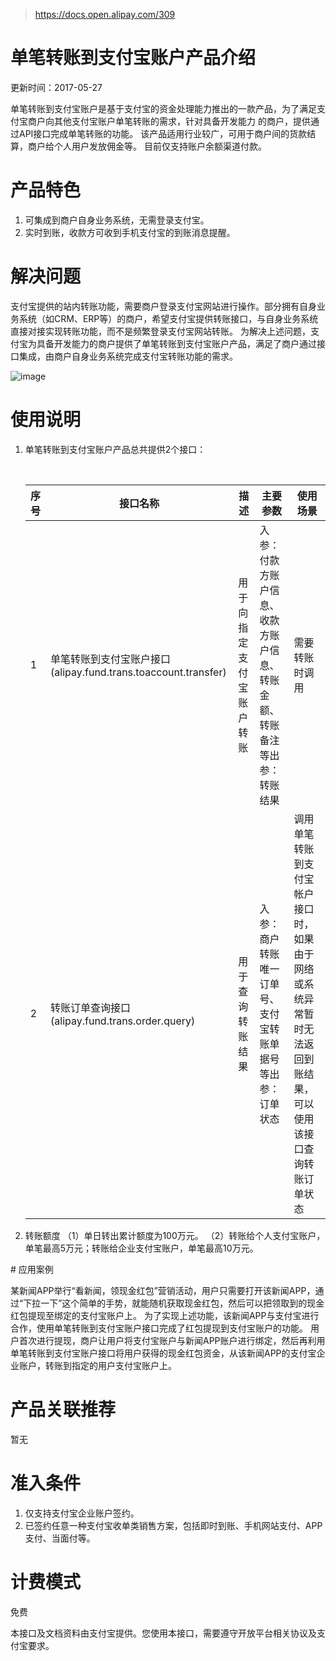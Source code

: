 





> https://docs.open.alipay.com/309

# 单笔转账到支付宝账户产品介绍

更新时间：2017-05-27

单笔转账到支付宝账户是基于支付宝的资金处理能力推出的一款产品，为了满足支付宝商户向其他支付宝账户单笔转账的需求，针对具备开发能力	的商户，提供通过API接口完成单笔转账的功能。
该产品适用行业较广，可用于商户间的货款结算，商户给个人用户发放佣金等。
目前仅支持账户余额渠道付款。

# 产品特色

1. 可集成到商户自身业务系统，无需登录支付宝。
2. 实时到账，收款方可收到手机支付宝的到账消息提醒。

# 解决问题

支付宝提供的站内转账功能，需要商户登录支付宝网站进行操作。部分拥有自身业务系统（如CRM、ERP等）的商户，希望支付宝提供转账接口，与自身业务系统直接对接实现转账功能，而不是频繁登录支付宝网站转账。
为解决上述问题，支付宝为具备开发能力的商户提供了单笔转账到支付宝账户产品，满足了商户通过接口集成，由商户自身业务系统完成支付宝转账功能的需求。

![image](https://gw.alipayobjects.com/os/skylark/public/files/a705edff0648d0a1f733b5748afe5120)

# 使用说明

1. 单笔转账到支付宝账户产品总共提供2个接口：

   ​

   | 序号   | 接口名称                                     | 描述           | 主要参数                                 | 使用场景                                     |
   | ---- | ---------------------------------------- | ------------ | ------------------------------------ | ---------------------------------------- |
   | 1    | 单笔转账到支付宝账户接口(alipay.fund.trans.toaccount.transfer) | 用于向指定支付宝账户转账 | 入参：付款方账户信息、收款方账户信息、转账金额、转账备注等出参：转账结果 | 需要转账时调用                                  |
   | 2    | 转账订单查询接口(alipay.fund.trans.order.query)  | 用于查询转账结果     | 入参：商户转账唯一订单号、支付宝转账单据号等出参：订单状态        | 调用单笔转账到支付宝帐户接口时，如果由于网络或系统异常暂时无法返回到账结果，可以使用该接口查询转账订单状态 |

2. 转账额度
   （1）单日转出累计额度为100万元。
   （2）转账给个人支付宝账户，单笔最高5万元；转账给企业支付宝账户，单笔最高10万元。

\# 应用案例

某新闻APP举行“看新闻，领现金红包”营销活动，用户只需要打开该新闻APP，通过“下拉一下”这个简单的手势，就能随机获取现金红包，然后可以把领取到的现金红包提现至绑定的支付宝账户上。
为了实现上述功能，该新闻APP与支付宝进行合作，使用单笔转账到支付宝账户接口完成了红包提现到支付宝账户的功能。
用户首次进行提现，商户让用户将支付宝账户与新闻APP账户进行绑定，然后再利用单笔转账到支付宝账户接口将用户获得的现金红包资金，从该新闻APP的支付宝企业账户，转账到指定的用户支付宝账户上。

# 产品关联推荐

暂无

# 准入条件

1. 仅支持支付宝企业账户签约。
2. 已签约任意一种支付宝收单类销售方案，包括即时到账、手机网站支付、APP支付、当面付等。

# 计费模式

免费

本接口及文档资料由支付宝提供。您使用本接口，需要遵守开放平台相关协议及支付宝要求。